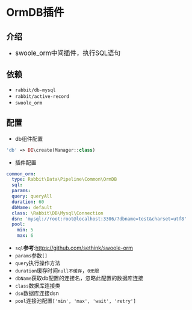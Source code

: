 # OrmDB插件

## 介绍

* <big>swoole_orm中间插件，执行SQL语句</big>

## 依赖

* `rabbit/db-mysql`
* `rabbit/active-record`
* `swoole_orm`

## 配置

* db组件配置

```php
'db' => DI\create(Manager::class)
```

* 插件配置

```yaml
common_orm:
  type: Rabbit\Data\Pipeline\Common\OrmDB
  sql:
  params:
  query: queryAll
  duration: 60
  dbName: default
  class: \Rabbit\DB\Mysql\Connection
  dsn: 'mysql://root:root@localhost:3306/?dbname=test&charset=utf8'
  pool:
    min: 5
    max: 6
```

* `sql`__参考__:<https://github.com/sethink/swoole-orm>
* `params`参数`[]`
* `query`执行操作方法
* `duration`缓存时间`null不缓存`，`0无限`
* `dbName`获取db配置的连接名，忽略此配置的数据库连接
* `class`数据库连接类
* `dsn`数据库连接dsn
* `pool`连接池配置`['min', 'max', 'wait', 'retry']`